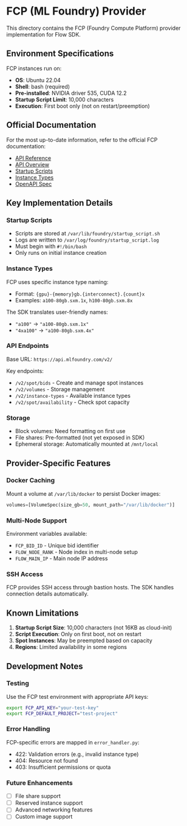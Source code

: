 # FCP (ML Foundry) Provider

This directory contains the FCP (Foundry Compute Platform) provider implementation for Flow SDK.

## Environment Specifications

FCP instances run on:
- **OS**: Ubuntu 22.04
- **Shell**: bash (required)
- **Pre-installed**: NVIDIA driver 535, CUDA 12.2
- **Startup Script Limit**: 10,000 characters
- **Execution**: First boot only (not on restart/preemption)

## Official Documentation

For the most up-to-date information, refer to the official FCP documentation:

- [API Reference](https://docs.mlfoundry.com/foundry-api/api-reference)
- [API Overview](https://docs.mlfoundry.com/foundry-api/api-overview-and-quickstart)
- [Startup Scripts](https://docs.mlfoundry.com/compute-and-storage/startup-scripts)
- [Instance Types](https://docs.mlfoundry.com/compute-and-storage/instance-types-and-specifications)
- [OpenAPI Spec](https://firebasestorage.googleapis.com/v0/b/gitbook-x-prod.appspot.com/o/spaces%2FOTq5EAhUq1bhaygVHT8s%2Fimports%2F0gQyVfnbr1SwJA8ot4uG%2Fopenapi8.json?alt=media&token=a18e9b66-119f-4276-a372-5be3e52150c3)

## Key Implementation Details

### Startup Scripts
- Scripts are stored at `/var/lib/foundry/startup_script.sh`
- Logs are written to `/var/log/foundry/startup_script.log`
- Must begin with `#!/bin/bash`
- Only runs on initial instance creation

### Instance Types
FCP uses specific instance type naming:
- Format: `{gpu}-{memory}gb.{interconnect}.{count}x`
- Examples: `a100-80gb.sxm.1x`, `h100-80gb.sxm.8x`

The SDK translates user-friendly names:
- `"a100"` → `"a100-80gb.sxm.1x"`
- `"4xa100"` → `"a100-80gb.sxm.4x"`

### API Endpoints
Base URL: `https://api.mlfoundry.com/v2/`

Key endpoints:
- `/v2/spot/bids` - Create and manage spot instances
- `/v2/volumes` - Storage management
- `/v2/instance-types` - Available instance types
- `/v2/spot/availability` - Check spot capacity

### Storage
- Block volumes: Need formatting on first use
- File shares: Pre-formatted (not yet exposed in SDK)
- Ephemeral storage: Automatically mounted at `/mnt/local`

## Provider-Specific Features

### Docker Caching
Mount a volume at `/var/lib/docker` to persist Docker images:
```python
volumes=[VolumeSpec(size_gb=50, mount_path="/var/lib/docker")]
```

### Multi-Node Support
Environment variables available:
- `FCP_BID_ID` - Unique bid identifier
- `FLOW_NODE_RANK` - Node index in multi-node setup
- `FLOW_MAIN_IP` - Main node IP address

### SSH Access
FCP provides SSH access through bastion hosts. The SDK handles connection details automatically.

## Known Limitations

1. **Startup Script Size**: 10,000 characters (not 16KB as cloud-init)
2. **Script Execution**: Only on first boot, not on restart
3. **Spot Instances**: May be preempted based on capacity
4. **Regions**: Limited availability in some regions

## Development Notes

### Testing
Use the FCP test environment with appropriate API keys:
```bash
export FCP_API_KEY="your-test-key"
export FCP_DEFAULT_PROJECT="test-project"
```

### Error Handling
FCP-specific errors are mapped in `error_handler.py`:
- 422: Validation errors (e.g., invalid instance type)
- 404: Resource not found
- 403: Insufficient permissions or quota

### Future Enhancements
- [ ] File share support
- [ ] Reserved instance support
- [ ] Advanced networking features
- [ ] Custom image support